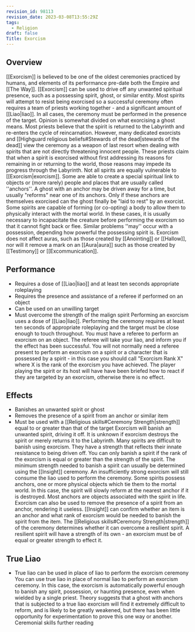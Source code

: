 ```yaml
---
revision_id: 98113
revision_date: 2023-03-08T13:55:29Z
tags:
  - Religion
draft: false
Title: Exorcism
---
```

## Overview
[[Exorcism]] is believed to be one of the oldest ceremonies practiced by humans, and elements of its performance pre-date both the Empire and [[The Way]]. [[Exorcism]] can be used to drive off any unwanted spiritual presence, such as a possessing spirit, ghost, or similar entity. Most spirits will attempt to resist being exorcised so a successful ceremony often requires a team of priests working together - and a significant amount of [[Liao|liao]]. In all cases, the ceremony must be performed in the presence of the target.
Opinion is somewhat divided on what exorcising a ghost means. Most priests believe that the spirit is returned to the Labyrinth and re-enters the cycle of reincarnation. However, many dedicated exorcists and [[Highguard religious beliefs#Stewards of the dead|stewards of the dead]] view the ceremony as a weapon of last resort when dealing with spirits that are not directly threatening innocent people. These priests claim that when a spirit is exorcised without first addressing its reasons for remaining in or returning to the world, those reasons may impede its progress through the Labyrinth. 
Not all spirits are equally vulnerable to [[Exorcism|exorcism]]. Some are able to create a special spiritual link to objects or (more rarely) people and places that are usually called ''anchors''. A ghost with an anchor may be driven away for a time, but usually "reforms" near one of its anchors. Only if these anchors are themselves exorcised can the ghost finally be "laid to rest" by an exorcist.
Some spirits are capable of forming (or co-opting) a body to allow them to physically interact with the mortal world. In these cases, it is usually necessary to incapacitate the creature before performing the exorcism so that it cannot fight back or flee. Similar problems ''may'' occur with a possession, depending how powerful the possessing spirit is.
Exorcism does not affect auras, such as those created by [[Anointing]] or [[Hallow]], nor will it remove a mark on an [[Aura|aura]] such as those created by [[Testimony]] or [[Excommunication]].
## Performance
* Requires a dose of [[Liao|liao]] and at least ten seconds appropriate roleplaying
* Requires the presence and assistance of a referee if performed on an object
* Can be used on an unwilling target
* Must overcome the strength of the malign spirit
Performing an exorcism uses a dose of [[Liao|liao]]. Performing the ceremony requires at least ten seconds of appropriate roleplaying and the target must be close enough to touch throughout.
You must have a referee to perform an exorcism on an object. The referee will take your liao, and inform you if the effect has been successful.
You will not normally need a referee present to perform an exorcism on a spirit or a character that is possessed by a spirit - in this case you should call "Exorcism Rank X" where X is the rank of the exorcism you have achieved. The player playing the spirit or its host will have have been briefed how to react if they are targeted by an exorcism, otherwise there is no effect.
## Effects
* Banishes an unwanted spirit or ghost
* Removes the presence of a spirit from an anchor or similar item
* Must be used with a [[Religious skills#Ceremony Strength|strength]] equal to or greater than that of the target
Exorcism will banish an unwanted spirit, driving it off. It is unknown if exorcism destroys the spirit or merely returns it to the Labyrinth.
Many spirits are difficult to banish using exorcism. They have a strength that reflects their innate resistance to being driven off. You can only banish a spirit if the rank of the exorcism is equal or greater than the strength of the spirit. The minimum strength needed to banish a spirit can usually be determined using the [[Insight]] ceremony. An insufficiently strong exorcism will still consume the liao used to perform the ceremony.
Some spirits possess anchors, one or more physical objects which tie them to the mortal world. In this case, the spirit will slowly reform at the nearest anchor if it is destroyed. Most anchors are objects associated with the spirit in life. Exorcism can also be used to remove the presence of a spirit from an anchor, rendering it useless. [[Insight]] can confirm whether an item is an anchor and what rank of exorcism would be needed to banish the spirit from the item.
The [[Religious skills#Ceremony Strength|strength]] of the ceremony determines whether it can overcome a resilient spirit. A resilient spirit will have a strength of its own - an exorcism must be of equal or greater strength to effect it.
## True Liao
* True liao can be used in place of liao to perform the exorcism ceremony
You can use true liao in place of normal liao to perform an exorcism ceremony. In this case, the exorcism is automatically powerful enough to banish any spirit, possession, or haunting presence, even when wielded by a single priest.
Theory suggests that a ghost with anchors that is subjected to a true liao exorcism will find it extremely difficult to reform, and is likely to be greatly weakened, but there has been little opportunity for experimentation to prove this one way or another.
Ceremonial skills further reading